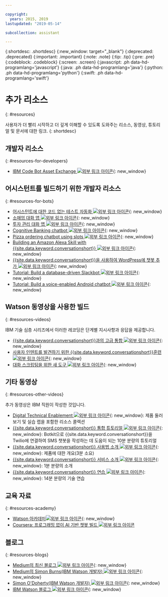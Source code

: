 ```yaml
---

copyright:
  years: 2015, 2019
lastupdated: "2019-05-14"

subcollection: assistant

---
```


{:shortdesc: .shortdesc}
{:new_window: target="_blank"}
{:deprecated: .deprecated}
{:important: .important}
{:note: .note}
{:tip: .tip}
{:pre: .pre}
{:codeblock: .codeblock}
{:screen: .screen}
{:javascript: .ph data-hd-programlang='javascript'}
{:java: .ph data-hd-programlang='java'}
{:python: .ph data-hd-programlang='python'}
{:swift: .ph data-hd-programlang='swift'}

# 추가 리소스
{: #resources}

사용자가 더 빨리 시작하고 더 깊게 이해할 수 있도록 도와주는 리소스, 동영상, 튜토리얼 및 문서에 대한 링크.
{: shortdesc}

## 개발자 리소스
{: #resources-for-developers}

- [IBM Code Bot Asset Exchange ![외부 링크 아이콘](../../icons/launch-glyph.svg "외부 링크 아이콘")](https://developer.ibm.com/code/exchanges/bots/){: new_window}

## 어시스턴트를 빌드하기 위한 개발자 리소스
{: #resources-for-bots}

- [어시스턴트에 대한 코드 없는 테스트 자동화 ![외부 링크 아이콘](../../icons/launch-glyph.svg "외부 링크 아이콘")](https://chatbotsmagazine.com/10-minutes-codeless-test-automation-for-ibm-watson-chatbots-d71eac9626d7){: new_window}
- [소매업 대화 앱 ![외부 링크 아이콘](../../icons/launch-glyph.svg "외부 링크 아이콘")](https://developer.ibm.com/code/journey/create-cognitive-retail-chatbot/){: new_window}
- [투자 관리 대화 앱 ![외부 링크 아이콘](../../icons/launch-glyph.svg "외부 링크 아이콘")](https://developer.ibm.com/code/journey/create-an-investment-management-chatbot/){: new_window}
- [Cognitive Banking chatbot ![외부 링크 아이콘](../../icons/launch-glyph.svg "외부 링크 아이콘")](https://developer.ibm.com/code/journey/create-cognitive-banking-chatbot/){: new_window}
- [Pizza ordering chatbot using slots ![외부 링크 아이콘](../../icons/launch-glyph.svg "외부 링크 아이콘")](https://developer.ibm.com/code/journey/assemble-a-pizza-ordering-chatbot-dialog/){: new_window}
- [Building an Amazon Alexa Skill with {{site.data.keyword.conversationshort}} ![외부 링크 아이콘](../../icons/launch-glyph.svg "외부 링크 아이콘")](https://github.com/IBM/alexa-skill-watson-conversation){: new_window}
- [{{site.data.keyword.conversationshort}}을 사용하여 WordPress에 챗봇 추가 ![외부 링크 아이콘](../../icons/launch-glyph.svg "외부 링크 아이콘")](https://wordpress.org/plugins/conversation-watson/){: new_window}
- [Tutorial: Build a database-driven Slackbot ![외부 링크 아이콘](../../icons/launch-glyph.svg "외부 링크 아이콘")](https://cloud.ibm.com/docs/tutorials/slack-chatbot-database-watson.html){: new_window}
- [Tutorial: Build a voice-enabled Android chatbot ![외부 링크 아이콘](../../icons/launch-glyph.svg "외부 링크 아이콘")](https://cloud.ibm.com/docs/tutorials/android-watson-chatbot.html){: new_window}

## Watson 동영상을 사용한 빌드
{: #resources-videos}

IBM 기술 심층 시리즈에서 이러한 레코딩은 단계별 지시사항과 응답을 제공합니다.

- [{{site.data.keyword.conversationshort}}과의 고급 통합 ![외부 링크 아이콘](../../icons/launch-glyph.svg "외부 링크 아이콘")](https://youtu.be/0rnt54ONtQw){: new_window}
- [사용자 인텐트를 발견하기 위한 {{site.data.keyword.conversationshort}}훈련 ![외부 링크 아이콘](../../icons/launch-glyph.svg "외부 링크 아이콘")](https://youtu.be/uYw4Tv1Y5tc){: new_window}
- [대화 스크립팅을 위한 새 도구 ![외부 링크 아이콘](../../icons/launch-glyph.svg "외부 링크 아이콘")](https://youtu.be/QuR54--vD5o){: new_window}

## 기타 동영상
{: #resources-other-videos}

추가 동영상은 IBM 직원이 작성한 것입니다.

- [Digital Technical Enablement ![외부 링크 아이콘](../../icons/launch-glyph.svg "외부 링크 아이콘")](https://ibm-dte.mybluemix.net/watson-assistant){: new_window}: 제품 둘러보기 및 실습 랩을 포함한 리소스 콜렉션
- [{{site.data.keyword.conversationshort}} 통합 튜토리얼 ![외부 링크 아이콘](../../icons/launch-glyph.svg "외부 링크 아이콘")](https://www.youtube.com/watch?v=O3silvVBaC8&t=3s){: new_window}: Botkit으로 {{site.data.keyword.conversationshort}}을 Twilio에 연결하여 SMS 챗봇을 작성하는 데 도움이 되는 10분 분량의 튜토리얼
- [{{site.data.keyword.conversationshort}} 사용법 소개 ![외부 링크 아이콘](../../icons/launch-glyph.svg "외부 링크 아이콘")](https://youtu.be/tUkLIUOm550){: new_window}: 제품에 대한 개요(3분 소요)
- [{{site.data.keyword.conversationshort}} 서비스 소개 ![외부 링크 아이콘](../../icons/launch-glyph.svg "외부 링크 아이콘")](https://youtu.be/A96nLYSMltA){: new_window}: 1분 분량의 소개
- [{{site.data.keyword.conversationshort}} 연습 ![외부 링크 아이콘](../../icons/launch-glyph.svg "외부 링크 아이콘")](https://youtu.be/ELwWhJGE2P8){: new_window}: 14분 분량의 기술 연습

## 교육 자료
{: #resources-academy}

- [Watson 아카데미![외부 링크 아이콘](../../icons/launch-glyph.svg "외부 링크 아이콘")](https://ibm.com/training/watsonacademy){: new_window}
- [Coursera: 프로그래밍 없이 AI 기반 챗봇 빌드 ![외부 링크 아이콘](../../icons/launch-glyph.svg "외부 링크 아이콘")](https://www.coursera.org/learn/building-ai-powered-chatbots)

## 블로그
{: #resources-blogs}

- [Medium의 최신 블로그 ![외부 링크 아이콘](../../icons/launch-glyph.svg "외부 링크 아이콘")](https://medium.com/tag/watson-assistant/latest){: new_window}
- [Medium의 Simon Burns(IBM Watson 개발자) ![외부 링크 아이콘](../../icons/launch-glyph.svg "외부 링크 아이콘")](https://medium.com/@snrubnomis/conversational-directory-5a5531749295){: new_window}
- [Simon O'Doherty(IBM Watson 개발자) ![외부 링크 아이콘](../../icons/launch-glyph.svg "외부 링크 아이콘")](https://sodoherty.ai/){: new_window}
- [IBM Watson 블로그 ![외부 링크 아이콘](../../icons/launch-glyph.svg "외부 링크 아이콘")](https://www.ibm.com/blogs/watson/){: new_window}
